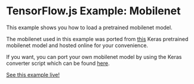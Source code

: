 # TensorFlow.js Example: Mobilenet

This example shows you how to load a pretrained mobilenet model.

The mobilenet used in this example was ported from
[this](
)
Keras pretrained mobilenet model and hosted online for your convenience.

If you want, you can port your own mobilenet model by using the Keras converter script which
can be found [here](https://github.com/tensorflow/tfjs-converter).

[See this example live!](https://storage.googleapis.com/tfjs-examples/mobilenet/dist/index.html)

